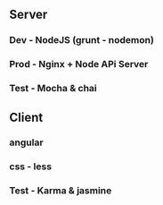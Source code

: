 ## Server
### Dev - NodeJS (grunt - nodemon)
### Prod - Nginx + Node APi Server
### Test - Mocha & chai

## Client
### angular
### css - less
### Test - Karma & jasmine

